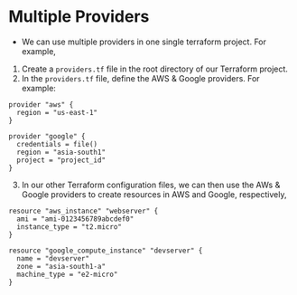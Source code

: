 # Multiple Providers

* We can use multiple providers in one single terraform project. For example,


1. Create a ``providers.tf`` file in the root directory of our Terraform project.
2. In the ``providers.tf`` file, define the AWS & Google providers. For example:


```
provider "aws" {
  region = "us-east-1"
}

provider "google" {
  credentials = file()
  region = "asia-south1"
  project = "project_id"
}
```

3. In our other Terraform configuration files, we can then use the AWs & Google providers to create resources in AWS and Google, respectively,

```
resource "aws_instance" "webserver" {
  ami = "ami-0123456789abcdef0"
  instance_type = "t2.micro"
}

resource "google_compute_instance" "devserver" {
  name = "devserver"
  zone = "asia-south1-a"
  machine_type = "e2-micro"
}
```

